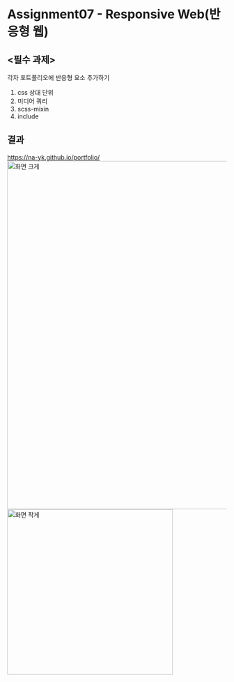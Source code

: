 # Assignment07 - Responsive Web(반응형 웹)

## <필수 과제>
각자 포트폴리오에 반응형 요소 추가하기
1. css 상대 단위
2. 미디어 쿼리
3. scss-mixin
4. include

## 결과
https://na-yk.github.io/portfolio/
<img width="800" alt="화면 크게" src="https://user-images.githubusercontent.com/102007066/174820392-951c06a3-aa78-433c-ab6b-caa21e3b7f1a.PNG" align='center'/>
<img width="380" alt="화면 작게" src="https://user-images.githubusercontent.com/102007066/174820135-2e690599-7837-4df9-9a82-0839c808d183.PNG" align='center'/>



